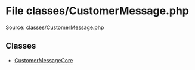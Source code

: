 File classes/CustomerMessage.php
=========

Source: [classes/CustomerMessage.php](https://github.com/PrestaShop/PrestaShop/blob/1.6.0.14/classes/CustomerMessage.php)


Classes
-------

* [CustomerMessageCore](class.CustomerMessageCore.md)

